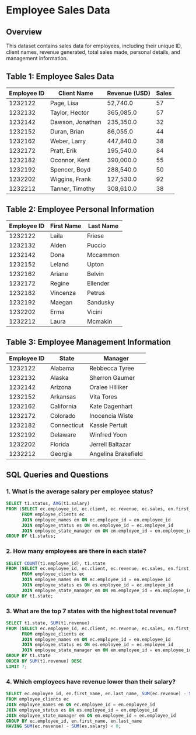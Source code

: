# Employee Sales Data

## Overview
This dataset contains sales data for employees, including their unique ID, client names, revenue generated, total sales made, personal details, and management information.

## Table 1: Employee Sales Data

| Employee ID | Client Name        | Revenue (USD) | Sales |
|------------|------------------|--------------|-------|
| 1232122    | Page, Lisa       | 52,740.0     | 57    |
| 1232132    | Taylor, Hector   | 365,085.0    | 57    |
| 1232142    | Dawson, Jonathan | 235,350.0    | 32    |
| 1232152    | Duran, Brian     | 86,055.0     | 44    |
| 1232162    | Weber, Larry     | 447,840.0    | 38    |
| 1232172    | Pratt, Erik      | 195,540.0    | 84    |
| 1232182    | Oconnor, Kent    | 390,000.0    | 55    |
| 1232192    | Spencer, Boyd    | 288,540.0    | 50    |
| 1232202    | Wiggins, Frank   | 127,530.0    | 92    |
| 1232212    | Tanner, Timothy  | 308,610.0    | 38    |

## Table 2: Employee Personal Information

| Employee ID | First Name | Last Name  |
|------------|-----------|------------|
| 1232122    | Laila     | Friese     |
| 1232132    | Alden     | Puccio     |
| 1232142    | Dona      | Mccammon   |
| 1232152    | Leland    | Upton      |
| 1232162    | Ariane    | Belvin     |
| 1232172    | Regine    | Ellender   |
| 1232182    | Vincenza  | Petrus     |
| 1232192    | Maegan    | Sandusky   |
| 1232202    | Erma      | Vicini     |
| 1232212    | Laura     | Mcmakin    |

## Table 3: Employee Management Information

| Employee ID | State       | Manager             |
|------------|------------|---------------------|
| 1232122    | Alabama    | Rebbecca Tyree      |
| 1232132    | Alaska     | Sherron Gaumer     |
| 1232142    | Arizona    | Oralee Hilliker    |
| 1232152    | Arkansas   | Vita Tores         |
| 1232162    | California | Kate Dagenhart     |
| 1232172    | Colorado   | Inocencia Wiste    |
| 1232182    | Connecticut| Kassie Pertuit     |
| 1232192    | Delaware   | Winfred Yoon       |
| 1232202    | Florida    | Jerrell Baltazar   |
| 1232212    | Georgia    | Angelina Brakefield|

## SQL Queries and Questions

### 1. What is the average salary per employee status?
```sql
SELECT t1.status, AVG(t1.salary) 
FROM (SELECT ec.employee_id, ec.client, ec.revenue, ec.sales, en.first_name, en.last_name, es.salary, es.status, em.state 
      FROM employee_clients ec 
      JOIN employee_names en ON ec.employee_id = en.employee_id 
      JOIN employee_status es ON es.employee_id = ec.employee_id 
      JOIN employee_state_manager em ON em.employee_id = en.employee_id) t1 
GROUP BY t1.status;
```

### 2. How many employees are there in each state?
```sql
SELECT COUNT(t1.employee_id), t1.state 
FROM (SELECT ec.employee_id, ec.client, ec.revenue, ec.sales, en.first_name, en.last_name, es.salary, es.status, em.state 
      FROM employee_clients ec 
      JOIN employee_names en ON ec.employee_id = en.employee_id 
      JOIN employee_status es ON es.employee_id = ec.employee_id 
      JOIN employee_state_manager em ON em.employee_id = en.employee_id) t1 
GROUP BY t1.state;
```

### 3. What are the top 7 states with the highest total revenue?
```sql
SELECT t1.state, SUM(t1.revenue) 
FROM (SELECT ec.employee_id, ec.client, ec.revenue, ec.sales, en.first_name, en.last_name, es.salary, es.status, em.state 
      FROM employee_clients ec 
      JOIN employee_names en ON ec.employee_id = en.employee_id 
      JOIN employee_status es ON es.employee_id = ec.employee_id 
      JOIN employee_state_manager em ON em.employee_id = en.employee_id) t1 
GROUP BY t1.state 
ORDER BY SUM(t1.revenue) DESC 
LIMIT 7;
```

### 4. Which employees have revenue lower than their salary?
```sql
SELECT ec.employee_id, en.first_name, en.last_name, SUM(ec.revenue) - SUM(es.salary) AS difference_salary_revenue 
FROM employee_clients ec 
JOIN employee_names en ON ec.employee_id = en.employee_id 
JOIN employee_status es ON es.employee_id = en.employee_id 
JOIN employee_state_manager em ON em.employee_id = en.employee_id 
GROUP BY ec.employee_id, en.first_name, en.last_name 
HAVING SUM(ec.revenue) - SUM(es.salary) < 0;
```